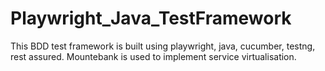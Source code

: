 # Playwright_Java_TestFramework
This BDD test framework is built using playwright, java, cucumber, testng, rest assured. Mountebank is used to implement service virtualisation.

